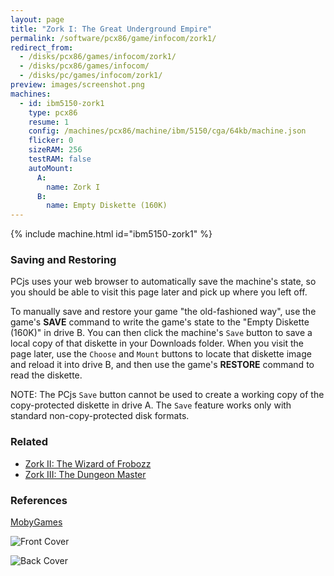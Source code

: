 ```yaml
---
layout: page
title: "Zork I: The Great Underground Empire"
permalink: /software/pcx86/game/infocom/zork1/
redirect_from:
  - /disks/pcx86/games/infocom/zork1/
  - /disks/pcx86/games/infocom/
  - /disks/pc/games/infocom/zork1/
preview: images/screenshot.png
machines:
  - id: ibm5150-zork1
    type: pcx86
    resume: 1
    config: /machines/pcx86/machine/ibm/5150/cga/64kb/machine.json
    flicker: 0
    sizeRAM: 256
    testRAM: false
    autoMount:
      A:
        name: Zork I
      B:
        name: Empty Diskette (160K)
---
```


{% include machine.html id="ibm5150-zork1" %}

### Saving and Restoring

PCjs uses your web browser to automatically save the machine's state, so you should be able to visit this page later
and pick up where you left off.

To manually save and restore your game "the old-fashioned way", use the game's **SAVE** command to write the game's
state to the "Empty Diskette (160K)" in drive B.  You can then click the machine's `Save` button to save a local copy of
that diskette in your Downloads folder.  When you visit the page later, use the `Choose` and `Mount` buttons to locate
that diskette image and reload it into drive B, and then use the game's **RESTORE** command to read the diskette.

NOTE: The PCjs `Save` button cannot be used to create a working copy of the copy-protected diskette in drive A.  The `Save`
feature works only with standard non-copy-protected disk formats.

### Related

  - [Zork II: The Wizard of Frobozz](../zork2/)
  - [Zork III: The Dungeon Master](../zork3/)

### References

[MobyGames](https://www.mobygames.com/game/zork-the-great-underground-empire)

![Front Cover](https://www.mobygames.com/images/covers/l/2934-zork-the-great-underground-empire-dos-front-cover.jpg)

![Back Cover](https://www.mobygames.com/images/covers/l/1742-zork-the-great-underground-empire-dos-back-cover.jpg)
